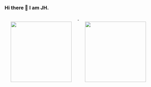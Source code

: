 ### Hi there 👋 I am JH.
<a href="https://github.com/JungHsuan">
  <img align="top" height="200" style="margin:20px" src="https://github-readme-stats.vercel.app/api?username=junghsuan&count_private=true&hide=issues" />
</a>
<a href="https://github.com/JungHsuan">
  <img align="top" height="200" style="margin:20px" src="https://github-readme-stats.vercel.app/api/top-langs/?username=junghsuan&layout=compact" />
</a>

<!--
**JungHsuan/JungHsuan** is a ✨ _special_ ✨ repository because its `README.md` (this file) appears on your GitHub profile.

Here are some ideas to get you started:

- 🔭 I’m currently working on ...
- 🌱 I’m currently learning ...
- 👯 I’m looking to collaborate on ...
- 🤔 I’m looking for help with ...
- 💬 Ask me about ...
- 📫 How to reach me: ...
- 😄 Pronouns: ...
- ⚡ Fun fact: ...
-->
